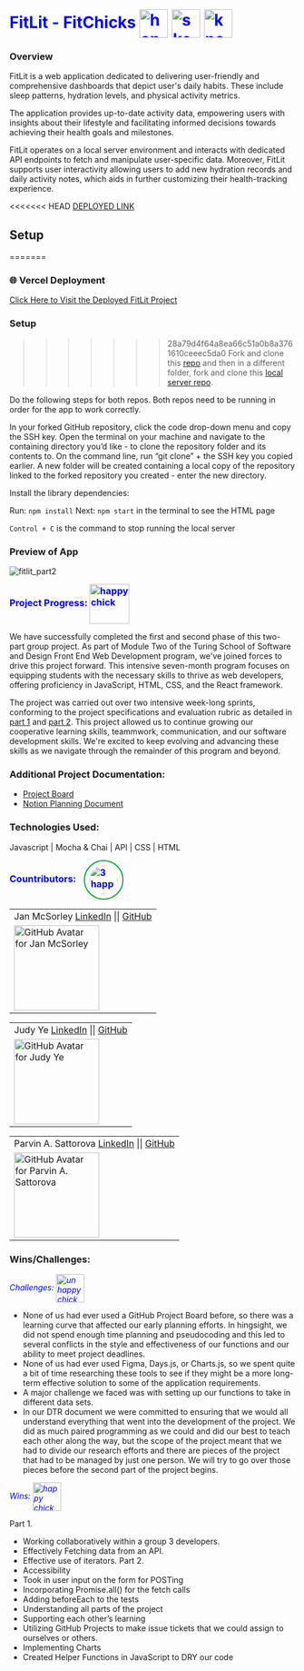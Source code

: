   <h1 style="color:blue; display: inline;">
    FitLit - FitChicks
      <img src="https://github.com/Sulton88Mehron90/fitlit-group-project-jy-jm-ps/blob/main/src/images/L4.jpg" 
       alt="happy chick" 
       width="50" 
       style="vertical-align: middle; display: inline;" />
     <img src="https://github.com/Sulton88Mehron90/fitlit-group-project-jy-jm-ps/blob/main/src/images/default.jpg" 
       alt="skeptical chick" 
       width="50" 
       style="vertical-align: middle; display: inline;" />
      <img src="https://github.com/Sulton88Mehron90/fitlit-group-project-jy-jm-ps/blob/main/src/images/L3.jpg" 
       alt="know it all chick" 
       width="50" 
       style="vertical-align: middle; display: inline;" />
  </h1>

### Overview
FitLit is a web application dedicated to delivering user-friendly and comprehensive dashboards that depict user's daily habits. These include sleep patterns, hydration levels, and physical activity metrics.

The application provides up-to-date activity data, empowering users with insights about their lifestyle and facilitating informed decisions towards achieving their health goals and milestones.

FitLit operates on a local server environment and interacts with dedicated API endpoints to fetch and manipulate user-specific data. Moreover, FitLit supports user interactivity allowing users to add new hydration records and daily activity notes, which aids in further customizing their health-tracking experience.

<<<<<<< HEAD
[DEPLOYED LINK](https://fitlit-group-project-jm-jy-ps.vercel.app/)

## Setup
=======
### 🌐 Vercel Deployment
[Click Here to Visit the Deployed FitLit Project](https://fitlit-group-project-jy-jm-cvvr13enl-sulton88mehron90.vercel.app/)


### Setup
>>>>>>> 28a79d4f64a8ea66c51a0b8a3761610ceeec5da0
Fork and clone this [repo](https://github.com/judy0ye/fitlit-group-project-jy-jm-ps) 
and then in a different folder, fork and clone this [local server repo](https://github.com/turingschool-examples/fitlit-api).

Do the following steps for both repos. Both repos need to be running in order for the app to work correctly.

In your forked GitHub repository, click the code drop-down menu and copy the SSH key. 
Open the terminal on your machine and navigate to the containing directory you’d like - to clone the repository folder and its contents to. On the command line, run “git clone” + the SSH key you copied earlier. A new folder will be created containing a local copy of the repository linked to the forked repository you created - enter the new directory.

Install the library dependencies:

Run: ```npm install```
Next: ```npm start``` in the terminal to see the HTML page

```Control + C``` is the command to stop running the local server

### Preview of App

![fitlit_part2](https://github.com/judy0ye/fitlit-group-project-jy-jm-ps/assets/129805348/28ce64e1-dfa8-44de-8b16-9868076c8b4b)

  <h3 style="color:blue; display: inline;">
    Project Progress:
      <img src="https://github.com/Sulton88Mehron90/fitlit-group-project-jy-jm-ps/blob/main/src/images/tracks.png" 
       alt="happy chick" 
       width="70" 
       style="vertical-align: middle; display: inline;" />
  </h3>

We have successfully completed the first and second phase of this two-part group project. As part of Module Two of the Turing School of Software and Design Front End Web Development program, we've joined forces to drive this project forward. This intensive seven-month program focuses on equipping students with the necessary skills to thrive as web developers, offering proficiency in JavaScript, HTML, CSS, and the React framework.

The project was carried out over two intensive week-long sprints, conforming to the project specifications and evaluation rubric as detailed in [part 1](https://frontend.turing.edu/projects/module-2/fitlit-part-one-agile.html) and [part 2](https://frontend.turing.edu/projects/module-2/fitlit-part-two-agile.html). This project allowed us to continue growing our cooperative learning skills, teammwork, communication, and our software development skills. We're excited to keep evolving and advancing these skills as we navigate through the remainder of this program and beyond.

### Additional Project Documentation:
 - [Project Board](https://github.com/users/judy0ye/projects/2/views/1)
 - [Notion Planning Document](https://www.notion.so/FitLit-Project-Plan-a04afd24f0504911b684b82932ae3f64)

### Technologies Used:
Javascript | Mocha & Chai | API | CSS | HTML

  <h3 style="color:blue; display: inline;">
    Countributors: 
      <img src="https://github.com/Sulton88Mehron90/fitlit-group-project-jy-jm-ps/blob/main/src/images/FitChicks_scene_sm.png" 
       alt="3 happy chicks" 
       style="width: 50px; margin-left: 10px; border: 2px solid rgb(11, 166, 52); border-radius: 50%; padding: 8px; transition: transform 0.3s ease, box-shadow 0.3s ease-in-out; transform-origin: right; vertical-align: middle; display: inline;" />
  </h3>

<!-- For Jan McSorley -->
<table>
    <tr>
        <td> Jan McSorley 
            <a href="https://www.linkedin.com/in/jan-mcsorley/">LinkedIn</a> || 
            <a href="https://github.com/jmcsorle">GitHub</a> 
        </td>
    </tr>
    <tr>
        <td><img src="https://avatars.githubusercontent.com/u/7227063?v=4" alt="GitHub Avatar for Jan McSorley" width="150"></td>
    </tr>
</table>

<!-- For Judy Ye -->
<table>
    <tr>
        <td> Judy Ye 
            <a href="https://www.linkedin.com/in/judy-ye/">LinkedIn</a> || 
            <a href="https://github.com/judy0ye">GitHub</a> 
        </td>
    </tr>
    <tr>
        <td><img src="https://avatars.githubusercontent.com/u/129805348?v=4" alt="GitHub Avatar for Judy Ye" width="150"></td>
    </tr>
</table>


<!-- For Parvin A. Sattorova -->
<table>
    <tr>
        <td> Parvin A. Sattorova 
            <a href="https://www.linkedin.com/in/parvin-sattorova-edwards-357526b3/">LinkedIn</a> || 
            <a href="https://github.com/Sulton88Mehron90">GitHub</a> 
        </td>
    </tr>
    <tr>
        <td><img src="https://avatars.githubusercontent.com/u/119267809?v=4" alt="GitHub Avatar for Parvin A. Sattorova" width="150"></td>
    </tr>
</table>


### Wins/Challenges:

  <h6 style="color:blue; display: inline;">
    Challenges: 
      <img src="https://github.com/Sulton88Mehron90/fitlit-group-project-jy-jm-ps/blob/main/src/images/L1a.jpg" 
       alt="un happy chick" 
       width="50" 
       style="vertical-align: middle; display: inline;" />
  </h6>
 
 - None of us had ever used a GitHub Project Board before, so there was a learning curve that affected our early planning efforts. In hingsight, we did not spend enough time planning and pseudocoding and this led to several conflicts in the style and effectiveness of our functions and our ability to meet project deadlines.
 - None of us had ever used Figma, Days.js, or Charts.js, so we spent quite a bit of time researching these tools to see if they might be a more long-term effective solution to some of the application requirements.
 - A major challenge we faced was with setting up our functions to take in different data sets.
 - In our DTR document we were committed to ensuring that we would all understand everything that went into the development of the project. We did as much paired programming as we could and did our best to teach each other along the way, but the scope of the project meant that we had to divide our research efforts and there are pieces of the project that had to be managed by just one person. We will try to go over those pieces before the second part of the project begins.

  <h6 style="color:blue; display: inline;">
    Wins: 
      <img src="https://github.com/Sulton88Mehron90/fitlit-group-project-jy-jm-ps/blob/main/src/images/L5.jpg" 
       alt="happy chick" 
       width="50" 
       style="vertical-align: middle; display: inline;" />
  </h6>

Part 1.
 - Working collaboratively within a group 3 developers.
 - Effectively Fetching data from an API.
 - Effective use of iterators.
Part 2.
 - Accessibility
 - Took in user input on the form for POSTing
 - Incorporating Promise.all() for the fetch calls
 - Adding beforeEach to the tests
 - Understanding all parts of the project
 - Supporting each other’s learning
 - Utilizing GitHub Projects to make issue tickets that we could assign to ourselves or others.
 - Implementing Charts
 - Created Helper Functions in JavaScript to DRY our code

